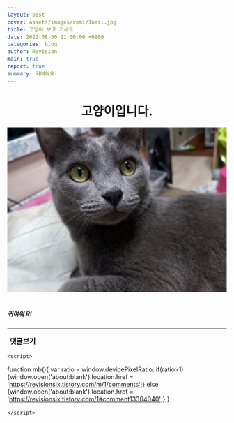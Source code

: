 ```yaml
---
layout: post
cover: assets/images/romi/1nail.jpg
title: 고양이 보고 가세요
date: 2022-08-30 21:00:00 +0900
categories: blog
author: Revision
main: true
report: true
summary: 귀여워요!
---
```


<html>
<head>
 <style> .pic:hover {
   color: forestgreen;} </style>
<center><h1>고양이입니다.</h1></center> 
</head>

<body>
<img src="/assets/images/romi/1.jpg"> 
<br><br>
<h5>귀여워요!</h5>

<hr/>
 <input type="button" style="background-color:transparent; border:none; cursor:pointer;
 font-size:16px; font-weight:bold; font-family:NanumSquareRoundB; " class="pic"
  value="댓글보기" onclick="mb();" >



    <script>
 function mb(){ 
var ratio = window.devicePixelRatio;
if(ratio>1){window.open('about:blank').location.href =
'https://revisionsix.tistory.com/m/1/comments';}
else {window.open('about:blank').location.href =
'https://revisionsix.tistory.com/1#comment13304040';} }

    </script>
</body>
</html>